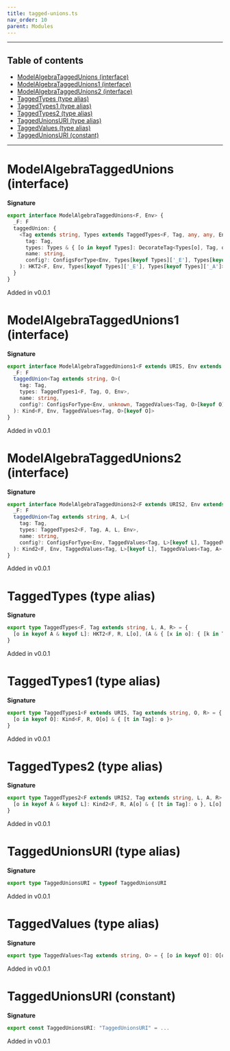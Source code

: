 ```yaml
---
title: tagged-unions.ts
nav_order: 10
parent: Modules
---
```


---

<h2 class="text-delta">Table of contents</h2>

- [ModelAlgebraTaggedUnions (interface)](#modelalgebrataggedunions-interface)
- [ModelAlgebraTaggedUnions1 (interface)](#modelalgebrataggedunions1-interface)
- [ModelAlgebraTaggedUnions2 (interface)](#modelalgebrataggedunions2-interface)
- [TaggedTypes (type alias)](#taggedtypes-type-alias)
- [TaggedTypes1 (type alias)](#taggedtypes1-type-alias)
- [TaggedTypes2 (type alias)](#taggedtypes2-type-alias)
- [TaggedUnionsURI (type alias)](#taggedunionsuri-type-alias)
- [TaggedValues (type alias)](#taggedvalues-type-alias)
- [TaggedUnionsURI (constant)](#taggedunionsuri-constant)

---

# ModelAlgebraTaggedUnions (interface)

**Signature**

```ts
export interface ModelAlgebraTaggedUnions<F, Env> {
  _F: F
  taggedUnion: {
    <Tag extends string, Types extends TaggedTypes<F, Tag, any, any, Env>>(
      tag: Tag,
      types: Types & { [o in keyof Types]: DecorateTag<Types[o], Tag, o> },
      name: string,
      config?: ConfigsForType<Env, Types[keyof Types]['_E'], Types[keyof Types]['_A']>
    ): HKT2<F, Env, Types[keyof Types]['_E'], Types[keyof Types]['_A']>
  }
}
```

Added in v0.0.1

# ModelAlgebraTaggedUnions1 (interface)

**Signature**

```ts
export interface ModelAlgebraTaggedUnions1<F extends URIS, Env extends AnyEnv> {
  _F: F
  taggedUnion<Tag extends string, O>(
    tag: Tag,
    types: TaggedTypes1<F, Tag, O, Env>,
    name: string,
    config?: ConfigsForType<Env, unknown, TaggedValues<Tag, O>[keyof O]>
  ): Kind<F, Env, TaggedValues<Tag, O>[keyof O]>
}
```

Added in v0.0.1

# ModelAlgebraTaggedUnions2 (interface)

**Signature**

```ts
export interface ModelAlgebraTaggedUnions2<F extends URIS2, Env extends AnyEnv> {
  _F: F
  taggedUnion<Tag extends string, A, L>(
    tag: Tag,
    types: TaggedTypes2<F, Tag, A, L, Env>,
    name: string,
    config?: ConfigsForType<Env, TaggedValues<Tag, L>[keyof L], TaggedValues<Tag, A>[keyof A]>
  ): Kind2<F, Env, TaggedValues<Tag, L>[keyof L], TaggedValues<Tag, A>[keyof A]>
}
```

Added in v0.0.1

# TaggedTypes (type alias)

**Signature**

```ts
export type TaggedTypes<F, Tag extends string, L, A, R> = {
  [o in keyof A & keyof L]: HKT2<F, R, L[o], (A & { [x in o]: { [k in Tag]: o } })[o]>
}
```

Added in v0.0.1

# TaggedTypes1 (type alias)

**Signature**

```ts
export type TaggedTypes1<F extends URIS, Tag extends string, O, R> = {
  [o in keyof O]: Kind<F, R, O[o] & { [t in Tag]: o }>
}
```

Added in v0.0.1

# TaggedTypes2 (type alias)

**Signature**

```ts
export type TaggedTypes2<F extends URIS2, Tag extends string, L, A, R> = {
  [o in keyof A & keyof L]: Kind2<F, R, A[o] & { [t in Tag]: o }, L[o] & { [t in Tag]: o }>
}
```

Added in v0.0.1

# TaggedUnionsURI (type alias)

**Signature**

```ts
export type TaggedUnionsURI = typeof TaggedUnionsURI
```

Added in v0.0.1

# TaggedValues (type alias)

**Signature**

```ts
export type TaggedValues<Tag extends string, O> = { [o in keyof O]: O[o] & { [t in Tag]: o } }
```

Added in v0.0.1

# TaggedUnionsURI (constant)

**Signature**

```ts
export const TaggedUnionsURI: "TaggedUnionsURI" = ...
```

Added in v0.0.1
